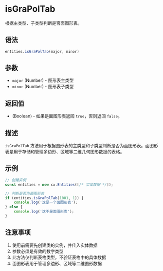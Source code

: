 # isGraPolTab

根据主类型、子类型判断是否面图形表。

## 语法

```javascript
entities.isGraPolTab(major, minor)
```

## 参数

- `major` (Number) - 图形表主类型
- `minor` (Number) - 图形表子类型

## 返回值

- (Boolean) - 如果是面图形表返回 `true`，否则返回 `false`。

## 描述

`isGraPolTab` 方法用于根据图形表的主类型和子类型判断是否为面图形表。面图形表是用于存储和管理多边形、区域等二维几何图形数据的表格。

## 示例

```javascript
// 创建实例
const entities = new cx.Entities([/* 实体数据 */]);

// 判断是否为面图形表
if (entities.isGraPolTab(1001, 1)) {
    console.log('这是一个面图形表');
} else {
    console.log('这不是面图形表');
}
```

## 注意事项

1. 使用前需要先创建类的实例，并传入实体数据
2. 参数必须是有效的数字类型
3. 此方法仅判断表格类型，不验证表格中的具体数据
4. 面图形表用于管理多边形、区域等二维图形数据 